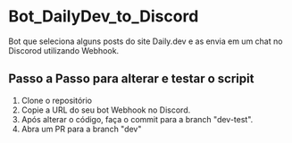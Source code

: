 # Bot_DailyDev_to_Discord

Bot que seleciona alguns posts do site Daily.dev e as envia em um chat no Discorod utilizando Webhook.

## Passo a Passo para alterar e testar o scripit

1. Clone o repositório
2. Copie a URL do seu bot Webhook no Discord.
3. Após alterar o código, faça o commit para a branch "dev-test".
4. Abra um PR para a branch "dev"
